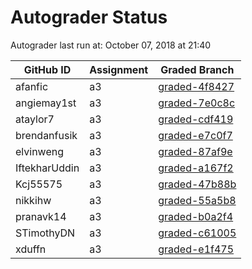 # Autograder Status
Autograder last run at: October 07, 2018 at 21:40

| GitHub ID | Assignment | Graded Branch |
|-----------|------------|---------------|
| afanfic | a3 | [graded-4f8427](https://github.com/Fall2018COMP401-001/a3-afanfic/tree/graded-4f8427) | 
| angiemay1st | a3 | [graded-7e0c8c](https://github.com/Fall2018COMP401-001/a3-angiemay1st/tree/graded-7e0c8c) | 
| ataylor7 | a3 | [graded-cdf419](https://github.com/Fall2018COMP401-001/a3-ataylor7/tree/graded-cdf419) | 
| brendanfusik | a3 | [graded-e7c0f7](https://github.com/Fall2018COMP401-001/a3-brendanfusik/tree/graded-e7c0f7) | 
| elvinweng | a3 | [graded-87af9e](https://github.com/Fall2018COMP401-001/a3-elvinweng/tree/graded-87af9e) | 
| IftekharUddin | a3 | [graded-a167f2](https://github.com/Fall2018COMP401-001/a3-IftekharUddin/tree/graded-a167f2) | 
| Kcj55575 | a3 | [graded-47b88b](https://github.com/Fall2018COMP401-001/a3-Kcj55575/tree/graded-47b88b) | 
| nikkihw | a3 | [graded-55a5b8](https://github.com/Fall2018COMP401-001/a3-nikkihw/tree/graded-55a5b8) | 
| pranavk14 | a3 | [graded-b0a2f4](https://github.com/Fall2018COMP401-001/a3-pranavk14/tree/graded-b0a2f4) | 
| STimothyDN | a3 | [graded-c61005](https://github.com/Fall2018COMP401-001/a3-STimothyDN/tree/graded-c61005) | 
| xduffn | a3 | [graded-e1f475](https://github.com/Fall2018COMP401-001/a3-xduffn/tree/graded-e1f475) | 
